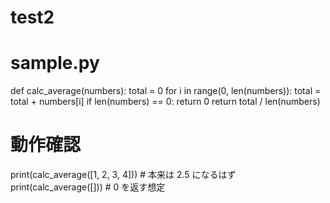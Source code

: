 # test2

# sample.py

def calc_average(numbers):
    total = 0
    for i in range(0, len(numbers)):
        total = total + numbers[i]
    if len(numbers) == 0:
        return 0
    return total / len(numbers)

# 動作確認
print(calc_average([1, 2, 3, 4]))  # 本来は 2.5 になるはず
print(calc_average([]))            # 0 を返す想定
